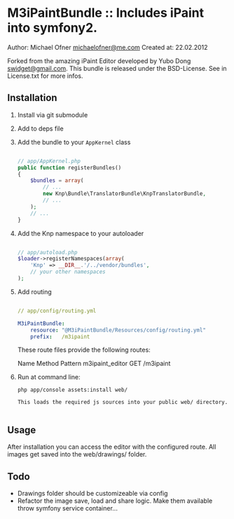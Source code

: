 # M3iPaintBundle :: Includes iPaint into symfony2.

Author: Michael Ofner <michaelofner@me.com>
Created at: 22.02.2012

Forked from the amazing iPaint Editor developed by Yubo Dong <swidget@gmail.com>.
This bundle is released under the BSD-License. See in License.txt for more infos.


## Installation


1. Install via git submodule

2. Add to deps file


3.  Add the bundle to your `AppKernel` class

    ``` php

    // app/AppKernel.php
    public function registerBundles()
    {
        $bundles = array(
            // ...
            new Knp\Bundle\TranslatorBundle\KnpTranslatorBundle,
            // ...
        );
        // ...
    }
    
    ```

4.  Add the Knp namespace to your autoloader

    ```php

    // app/autoload.php
    $loader->registerNamespaces(array(
        'Knp' => __DIR__.'/../vendor/bundles',
        // your other namespaces
    );

    ```

5.  Add routing

    ``` yaml

    // app/config/routing.yml

    M3iPaintBundle:
        resource: "@M3iPaintBundle/Resources/config/routing.yml"
        prefix:   /m3ipaint

    ```
  
	These route files provide the following routes:

    Name                     Method  Pattern
    m3ipaint_editor			  GET    /m3ipaint

6. Run at command line:
	``` command-line
	php app/console assets:install web/
	
	This loads the required js sources into your public web/ directory.


## Usage

After installation you can access the editor with the configured route. 
All images get saved into the web/drawings/ folder.

## Todo

* Drawings folder should be customizeable via config
* Refactor the image save, load and share logic. Make them available throw symfony service container...






